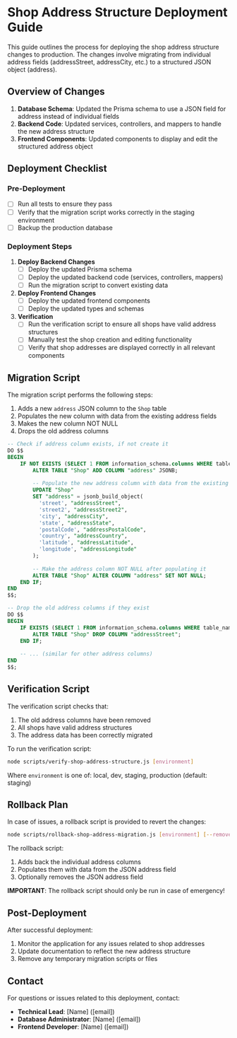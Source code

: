 # Shop Address Structure Deployment Guide

This guide outlines the process for deploying the shop address structure changes to production. The changes involve migrating from individual address fields (addressStreet, addressCity, etc.) to a structured JSON object (address).

## Overview of Changes

1. **Database Schema**: Updated the Prisma schema to use a JSON field for address instead of individual fields
2. **Backend Code**: Updated services, controllers, and mappers to handle the new address structure
3. **Frontend Components**: Updated components to display and edit the structured address object

## Deployment Checklist

### Pre-Deployment

- [ ] Run all tests to ensure they pass
- [ ] Verify that the migration script works correctly in the staging environment
- [ ] Backup the production database

### Deployment Steps

1. **Deploy Backend Changes**
   - [ ] Deploy the updated Prisma schema
   - [ ] Deploy the updated backend code (services, controllers, mappers)
   - [ ] Run the migration script to convert existing data

2. **Deploy Frontend Changes**
   - [ ] Deploy the updated frontend components
   - [ ] Deploy the updated types and schemas

3. **Verification**
   - [ ] Run the verification script to ensure all shops have valid address structures
   - [ ] Manually test the shop creation and editing functionality
   - [ ] Verify that shop addresses are displayed correctly in all relevant components

## Migration Script

The migration script performs the following steps:

1. Adds a new `address` JSON column to the `Shop` table
2. Populates the new column with data from the existing address fields
3. Makes the new column NOT NULL
4. Drops the old address columns

```sql
-- Check if address column exists, if not create it
DO $$
BEGIN
    IF NOT EXISTS (SELECT 1 FROM information_schema.columns WHERE table_name = 'Shop' AND column_name = 'address') THEN
        ALTER TABLE "Shop" ADD COLUMN "address" JSONB;
        
        -- Populate the new address column with data from the existing address fields
        UPDATE "Shop"
        SET "address" = jsonb_build_object(
          'street', "addressStreet",
          'street2', "addressStreet2",
          'city', "addressCity",
          'state', "addressState",
          'postalCode', "addressPostalCode",
          'country', "addressCountry",
          'latitude', "addressLatitude",
          'longitude', "addressLongitude"
        );
        
        -- Make the address column NOT NULL after populating it
        ALTER TABLE "Shop" ALTER COLUMN "address" SET NOT NULL;
    END IF;
END
$$;

-- Drop the old address columns if they exist
DO $$
BEGIN
    IF EXISTS (SELECT 1 FROM information_schema.columns WHERE table_name = 'Shop' AND column_name = 'addressStreet') THEN
        ALTER TABLE "Shop" DROP COLUMN "addressStreet";
    END IF;
    
    -- ... (similar for other address columns)
END
$$;
```

## Verification Script

The verification script checks that:

1. The old address columns have been removed
2. All shops have valid address structures
3. The address data has been correctly migrated

To run the verification script:

```bash
node scripts/verify-shop-address-structure.js [environment]
```

Where `environment` is one of: local, dev, staging, production (default: staging)

## Rollback Plan

In case of issues, a rollback script is provided to revert the changes:

```bash
node scripts/rollback-shop-address-migration.js [environment] [--remove-json-field]
```

The rollback script:

1. Adds back the individual address columns
2. Populates them with data from the JSON address field
3. Optionally removes the JSON address field

**IMPORTANT**: The rollback script should only be run in case of emergency!

## Post-Deployment

After successful deployment:

1. Monitor the application for any issues related to shop addresses
2. Update documentation to reflect the new address structure
3. Remove any temporary migration scripts or files

## Contact

For questions or issues related to this deployment, contact:

- **Technical Lead**: [Name] ([email])
- **Database Administrator**: [Name] ([email])
- **Frontend Developer**: [Name] ([email])
